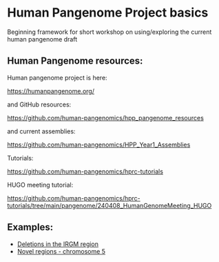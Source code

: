 # Human Pangenome Project basics

Beginning framework for short workshop on using/exploring the current human pangenome draft


## Human Pangenome resources:

Human pangenome project is here:

https://humanpangenome.org/

and GitHub resources:

https://github.com/human-pangenomics/hpp_pangenome_resources

and current assemblies:

https://github.com/human-pangenomics/HPP_Year1_Assemblies


Tutorials: 

https://github.com/human-pangenomics/hprc-tutorials

HUGO meeting tutorial: 

https://github.com/human-pangenomics/hprc-tutorials/tree/main/pangenome/240408_HumanGenomeMeeting_HUGO

## Examples:

- [Deletions in the IRGM region](irgm-deletions.md)
- [Novel regions - chromosome 5](chr5-novel-regions.md)
